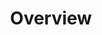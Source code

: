 ---
title: Overview
menu:
  docs_{{ .version }}:
    identifier: es-version-upgrade
    name: X-Pack
    parent: es-version-upgrade
    weight: 10
menu_name: docs_{{ .version }}
section_menu_id: guides
---